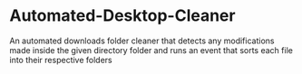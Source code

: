 # Automated-Desktop-Cleaner

An automated downloads folder cleaner that detects any modifications made inside the given directory folder and runs an event that sorts each file into their respective folders
